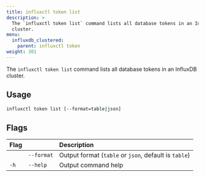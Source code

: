 ```yaml
---
title: influxctl token list
description: >
  The `influxctl token list` command lists all database tokens in an InfluxDB
  cluster.
menu:
  influxdb_clustered:
    parent: influxctl token
weight: 301
---
```


The `influxctl token list` command lists all database tokens in an InfluxDB cluster.

## Usage

```sh
influxctl token list [--format=table|json]
```

## Flags

| Flag |            | Description                                           |
| :--- | :--------- | :---------------------------------------------------- |
|      | `--format` | Output format (`table` or `json`, default is `table`) |
| `-h` | `--help`   | Output command help                                   |
